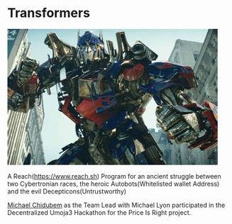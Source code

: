 # Transformers  
  
![alt text](https://github.com/coolieK/transformers/blob/main/Transformers.jpg?raw=true)  
  
A Reach(https://www.reach.sh) Program for an ancient struggle between two Cybertronian races, the heroic Autobots(Whitelisted wallet Address) and the evil Decepticons(Untrustworthy)
  

[Michael Chidubem](mailto:roseberrybushes365@gmail.com) as the Team Lead with Michael Lyon participated in the Decentralized Umoja3 Hackathon for the Price Is Right project.
